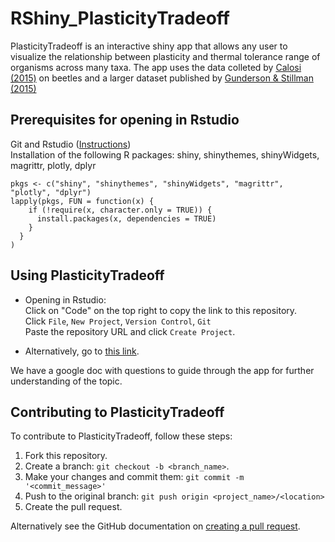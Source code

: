 # RShiny_PlasticityTradeoff

PlasticityTradeoff is an interactive shiny app that allows any user to visualize the relationship between plasticity and thermal tolerance range of organisms across many taxa. The app uses the data colleted by [Calosi (2015)](https://royalsocietypublishing.org/doi/10.1098/rsbl.2007.0408) on beetles and a larger dataset published by [Gunderson & Stillman (2015)](https://royalsocietypublishing.org/doi/full/10.1098/rspb.2015.0401)

## Prerequisites for opening in Rstudio
Git and Rstudio ([Instructions](https://resources.github.com/whitepapers/github-and-rstudio/))  
Installation of the following R packages:
shiny, shinythemes, shinyWidgets, magrittr, plotly, dplyr

```
pkgs <- c("shiny", "shinythemes", "shinyWidgets", "magrittr", "plotly", "dplyr")
lapply(pkgs, FUN = function(x) {
    if (!require(x, character.only = TRUE)) {
      install.packages(x, dependencies = TRUE)
    }
  }
)
```

## Using PlasticityTradeoff
* Opening in Rstudio:  
Click on "Code" on the top right to copy the link to this repository.  
Click ```File```, ```New Project```, ```Version Control```, ```Git```  
Paste the repository URL and click ```Create Project```.

* Alternatively, go to [this link](https://huckley.shinyapps.io/RShiny_PlasticityTradeoff/).

We have a google doc with questions to guide through the app for further understanding of the topic.

## Contributing to PlasticityTradeoff
<!--- If your README is long or you have some specific process or steps you want contributors to follow, consider creating a separate CONTRIBUTING.md file--->
To contribute to PlasticityTradeoff, follow these steps:

1. Fork this repository.
2. Create a branch: `git checkout -b <branch_name>`.
3. Make your changes and commit them: `git commit -m '<commit_message>'`
4. Push to the original branch: `git push origin <project_name>/<location>`
5. Create the pull request.

Alternatively see the GitHub documentation on [creating a pull request](https://help.github.com/en/github/collaborating-with-issues-and-pull-requests/creating-a-pull-request).
